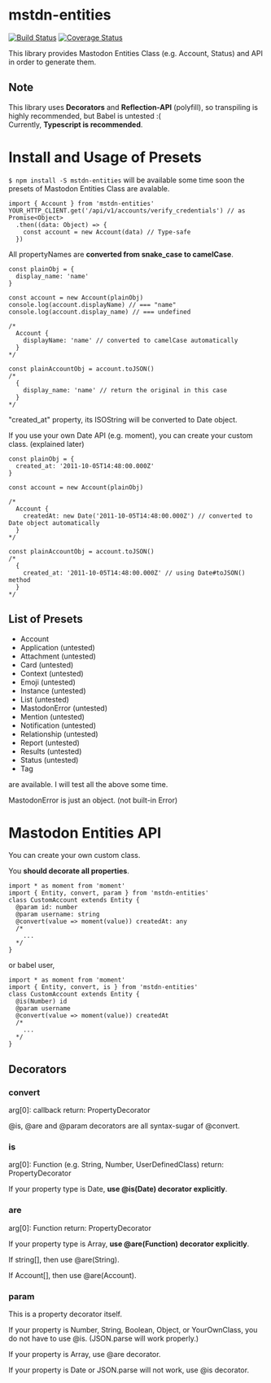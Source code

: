 # mstdn-entities
[![Build Status](https://travis-ci.org/onsen-ui/mstdn-entities.svg?branch=master)](https://travis-ci.org/onsen-ui/mstdn-entities)
[![Coverage Status](https://coveralls.io/repos/github/onsen-ui/mstdn-entities/badge.svg?branch=master)](https://coveralls.io/github/onsen-ui/mstdn-entities?branch=master)

This library provides Mastodon Entities Class (e.g. Account, Status) and API in order to generate them.

## Note
This library uses **Decorators** and **Reflection-API** (polyfill), so transpiling is highly recommended, but Babel is untested :(  
Currently, **Typescript is recommended**.

# Install and Usage of Presets
`$ npm install -S mstdn-entities` will be available some time soon
the presets of Mastodon Entities Class are avalable.
```
import { Account } from 'mstdn-entities'
YOUR_HTTP_CLIENT.get('/api/v1/accounts/verify_credentials') // as Promise<Object>
  .then((data: Object) => {
    const account = new Account(data) // Type-safe
  })
```

All propertyNames are **converted from snake_case to camelCase**.

```
const plainObj = {
  display_name: 'name'
}

const account = new Account(plainObj)
console.log(account.displayName) // === "name"
console.log(account.display_name) // === undefined

/*
  Account {
    displayName: 'name' // converted to camelCase automatically
  }
*/

const plainAccountObj = account.toJSON()
/*
  {
    display_name: 'name' // return the original in this case
  }
*/
```

"created_at" property, its ISOString will be converted to Date object.

If you use your own Date API (e.g. moment), you can create your custom class. (explained later)

```
const plainObj = {
  created_at: '2011-10-05T14:48:00.000Z'
}

const account = new Account(plainObj)

/*
  Account {
    createdAt: new Date('2011-10-05T14:48:00.000Z') // converted to Date object automatically
  }
*/

const plainAccountObj = account.toJSON()
/*
  {
    created_at: '2011-10-05T14:48:00.000Z' // using Date#toJSON() method
  }
*/
```

## List of Presets
- Account
- Application (untested)
- Attachment (untested)
- Card (untested)
- Context (untested)
- Emoji (untested)
- Instance (untested)
- List (untested)
- MastodonError (untested)
- Mention (untested)
- Notification (untested)
- Relationship (untested)
- Report (untested)
- Results (untested)
- Status (untested)
- Tag

are available.
I will test all the above some time.

MastodonError is just an object. (not built-in Error)

# Mastodon Entities API
You can create your own custom class.

You **should decorate all properties**.

```
import * as moment from 'moment'
import { Entity, convert, param } from 'mstdn-entities'
class CustomAccount extends Entity {
  @param id: number
  @param username: string
  @convert(value => moment(value)) createdAt: any
  /*
    ...
  */
}
```

or babel user,

```
import * as moment from 'moment'
import { Entity, convert, is } from 'mstdn-entities'
class CustomAccount extends Entity {
  @is(Number) id
  @param username
  @convert(value => moment(value)) createdAt
  /*
    ...
  */
}
```

## Decorators
### convert
arg[0]: callback
return: PropertyDecorator

@is, @are and @param decorators are all syntax-sugar of @convert.

### is
arg[0]: Function (e.g. String, Number, UserDefinedClass)
return: PropertyDecorator

If your property type is Date, **use @is(Date) decorator explicitly**.

### are
arg[0]: Function
return: PropertyDecorator

If your property type is Array, **use @are(Function) decorator explicitly**.

If string[], then use @are(String).

If Account[], then use @are(Account).

### param
This is a property decorator itself.

If your property is Number, String, Boolean, Object, or YourOwnClass, you do not have to use @is.
(JSON.parse will work properly.)

If your property is Array, use @are decorator.

If your property is Date or JSON.parse will not work, use @is decorator.

